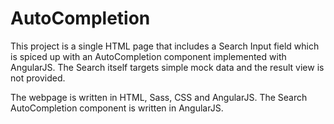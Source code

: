 # AutoCompletion

This project is a single HTML page that includes a Search Input field which is spiced up with an AutoCompletion component implemented with AngularJS. The Search itself targets simple mock data and the result view is not provided.

The webpage is written in HTML, Sass, CSS and AngularJS. The Search AutoCompletion component is written in AngularJS.